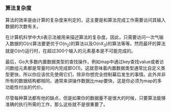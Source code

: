 ### 算法复杂度

算法的效率是由计算的复杂度来判定的，这主要是和算法完成工作需要访问其输入数据的次数有关。

在计算机科学中大`O`表示法被用来描述算法的复杂度。因此，只需要访问一次气输入数据的O(n)算法要更优于O(n<sub>2</sub>)的算法以及O(nX<sub>3</sub>)的算法等等。然而最坏的算法就是O(n!)运行时，在超过300个输入的元素基本是不可能完成的。

最后，Go大多数内置数据类型的查找操作，例如map中通过key查找value或者访问数组元素都是常量时间内完成即O(1)。这就意味着内置数据类型通常比自定义类型更快，所以你应该优先使用它们，除非你想完全控制幕后发生的事情。此外并非所有的数据结构都相同，通常来讲操作数据比map要快，这是你必须为map的多功能性付出的代价。

尽管每种算法都有他的缺点，但是如果你的数据量不是很大的时候，只要算法能够准确的执行所需的工作，那么这些就不是很重要了。